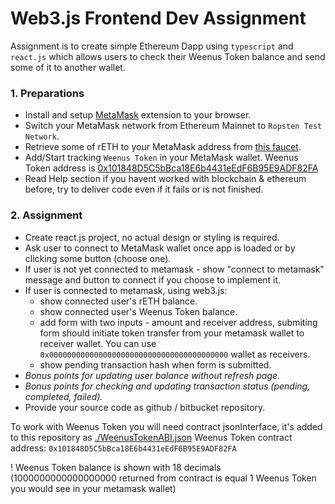 # Web3.js Frontend Dev Assignment
Assignment is to create simple Ethereum Dapp using `typescript` and `react.js` which allows users to check their Weenus Token balance and send some of it to another wallet.

### 1. Preparations
- Install and setup [MetaMask](https://metamask.io/download.html) extension to your browser.
- Switch your MetaMask network from Ethereum Mainnet to `Ropsten Test Network`.
- Retrieve some of rETH to your MetaMask address from [this faucet](https://faucet.dimensions.network).
- Add/Start tracking `Weenus Token` in your MetaMask wallet. Weenus Token address is [0x101848D5C5bBca18E6b4431eEdF6B95E9ADF82FA](https://ropsten.etherscan.io/address/0x101848D5C5bBca18E6b4431eEdF6B95E9ADF82FA#code)
- Read Help section if you havent worked with blockchain & ethereum before, try to deliver code even if it fails or is not finished.

### 2. Assignment

- Create react.js project, no actual design or styling is required.
- Ask user to connect to MetaMask wallet once app is loaded or by clicking some button (choose one).
- If user is not yet connected to metamask - show "connect to metamask" message and button to connect if you choose to implement it.
- If user is connected to metamask, using web3.js:
  * show connected user's rETH balance.
  * show connected user's Weenus Token balance.
  * add form with two inputs - amount and receiver address, submiting form should initiate token transfer from your metamask wallet to receiver wallet. You can use `0x0000000000000000000000000000000000000000` wallet as receivers.
  * show pending transaction hash when form is submitted.
- *Bonus points for updating user balance without refresh page.*
- *Bonus points for checking and updating transaction status (pending, completed, failed).*
- Provide your source code as github / bitbucket repository.


To work with Weenus Token you will need contract jsonInterface, it's added to this repository as [./WeenusTokenABI.json](./WeenusTokenABI.json)
Weenus Token contract address: `0x101848D5C5bBca18E6b4431eEdF6B95E9ADF82FA`

! Weenus Token balance is shown with 18 decimals (1000000000000000000 returned from contract is equal 1 Weenus Token you would see in your metamask wallet)